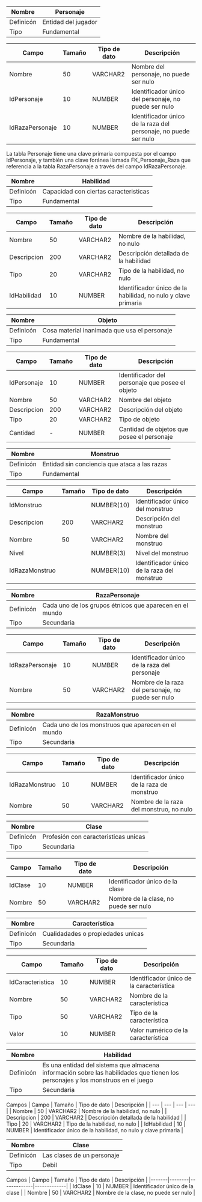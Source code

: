 
|Nombre|Personaje|
|--|--|
|Definicón|Entidad del jugador |
|Tipo|Fundamental|

| Campo | Tamaño | Tipo de dato | Descripción |
|-------|--------|--------------|-------------|
| Nombre | 50     | VARCHAR2     | Nombre del personaje, no puede ser nulo |
| IdPersonaje | 10 | NUMBER       | Identificador único del personaje, no puede ser nulo |
| IdRazaPersonaje | 10 | NUMBER   | Identificador único de la raza del personaje, no puede ser nulo |
    
La tabla Personaje tiene una clave primaria compuesta por el campo IdPersonaje, y también una clave foránea llamada FK_Personaje_Raza que referencia a la tabla RazaPersonaje a través del campo IdRazaPersonaje.

|Nombre|Habilidad|
|--|--|
|Definicón|Capacidad con ciertas caracteristicas|
|Tipo|Fundamental|

| Campo | Tamaño | Tipo de dato | Descripción |
| --- | --- | --- | --- |
| Nombre | 50 | VARCHAR2 | Nombre de la habilidad, no nulo |
| Descripcion | 200 | VARCHAR2 | Descripción detallada de la habilidad |
| Tipo | 20 | VARCHAR2 | Tipo de la habilidad, no nulo |
| IdHabilidad | 10 | NUMBER | Identificador único de la habilidad, no nulo y clave primaria |

|Nombre|Objeto|
|--|--|
|Definicón|Cosa material inanimada que usa el personaje|
|Tipo|Fundamental|

| Campo | Tamaño | Tipo de dato | Descripción |
| --- | --- | --- | --- |
| IdPersonaje | 10 | NUMBER | Identificador del personaje que posee el objeto |
| Nombre | 50 | VARCHAR2 | Nombre del objeto |
| Descripcion | 200 | VARCHAR2 | Descripción del objeto |
| Tipo | 20 | VARCHAR2 | Tipo de objeto |
| Cantidad | - | NUMBER | Cantidad de objetos que posee el personaje |

|Nombre|Monstruo|
|--|--|
|Definicón|Entidad sin conciencia que ataca a las razas|
|Tipo|Fundamental|

|Campo|Tamaño|Tipo de dato|Descripción|
|--|--|--|--|
|IdMonstruo||NUMBER(10)|Identificador único del monstruo|
|Descripcion|200|VARCHAR2|Descripción del monstruo|
|Nombre|50|VARCHAR2|Nombre del monstruo|
|Nivel||NUMBER(3)|Nivel del monstruo|
|IdRazaMonstruo||NUMBER(10)|Identificador único de la raza del monstruo|


|Nombre|RazaPersonaje|
|--|--|
|Definicón|Cada uno de los grupos étnicos que aparecen en el mundo|
|Tipo|Secundaria|

| Campo | Tamaño | Tipo de dato | Descripción |
| --- | --- | --- | --- |
| IdRazaPersonaje | 10 | NUMBER | Identificador único de la raza del personaje |
| Nombre | 50 | VARCHAR2 | Nombre de la raza del personaje, no puede ser nulo |

|Nombre|RazaMonstruo|
|--|--|
|Definicón|Cada uno de los monstruos que aparecen en el mundo|
|Tipo|Secundaria|

|Campo|Tamaño|Tipo de dato|Descripción|
|--|--|--|--|
|IdRazaMonstruo|10|NUMBER|Identificador único de la raza de monstruo|
|Nombre|50|VARCHAR2|Nombre de la raza del monstruo, no nulo|

|Nombre|Clase|
|--|--|
|Definicón|Profesión con caracteristicas unicas|
|Tipo|Secundaria|

| Campo | Tamaño | Tipo de dato | Descripción |
|-------|--------|-------------|-------------|
| IdClase | 10 | NUMBER | Identificador único de la clase |
| Nombre | 50 | VARCHAR2 | Nombre de la clase, no puede ser nulo |

|Nombre|Característica|
|--|--|
|Definicón|Cualidadades  o propiedades unicas|
|Tipo|Secundaria|

| Campo | Tamaño | Tipo de dato | Descripción |
| --- | --- | --- | --- |
| IdCaracteristica | 10 | NUMBER | Identificador único de la característica |
| Nombre | 50 | VARCHAR2 | Nombre de la característica |
| Tipo | 50 | VARCHAR2 | Tipo de la característica |
| Valor | 10 | NUMBER | Valor numérico de la característica |

|Nombre|Habilidad|
|--|--|
|Definicón|Es una entidad del sistema que almacena información sobre las habilidades que tienen los personajes y los monstruos en el juego|
|Tipo|Secundaria|

Campos
| Campo | Tamaño | Tipo de dato | Descripción |
| --- | --- | --- | --- |
| Nombre | 50 | VARCHAR2 | Nombre de la habilidad, no nulo |
| Descripcion | 200 | VARCHAR2 | Descripción detallada de la habilidad |
| Tipo | 20 | VARCHAR2 | Tipo de la habilidad, no nulo |
| IdHabilidad | 10 | NUMBER | Identificador único de la habilidad, no nulo y clave primaria |

|Nombre|Clase|
|--|--|
|Definicón|Las clases de un personaje|
|Tipo|Debil|

Campos
| Campo | Tamaño | Tipo de dato | Descripción |
|-------|--------|-------------|-------------|
| IdClase | 10 | NUMBER | Identificador único de la clase |
| Nombre | 50 | VARCHAR2 | Nombre de la clase, no puede ser nulo |
